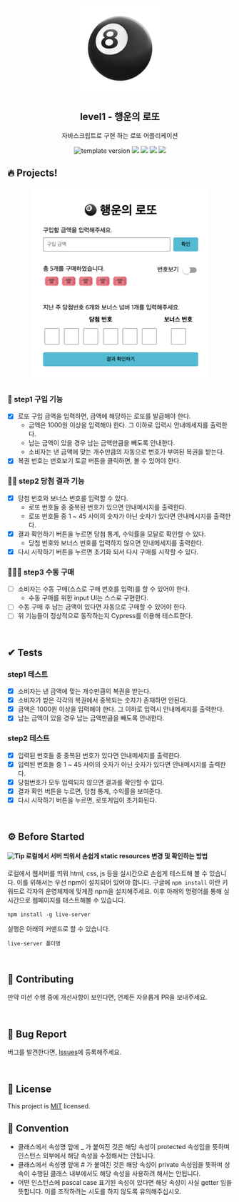 <p align="middle" >
  <img width="200px;" src="./src/assets/images/lotto_ball.png"/>
</p>
<h2 align="middle">level1 - 행운의 로또</h2>
<p align="middle">자바스크립트로 구현 하는 로또 어플리케이션</p>
<p align="middle">
<img src="https://img.shields.io/badge/version-1.0.0-blue?style=flat-square" alt="template version"/>
<img src="https://img.shields.io/badge/language-html-red.svg?style=flat-square"/>
<img src="https://img.shields.io/badge/language-css-blue.svg?style=flat-square"/>
<img src="https://img.shields.io/badge/language-js-yellow.svg?style=flat-square"/>
<a href="https://github.com/daybrush/moveable/blob/master/LICENSE" target="_blank">
  <img src="https://img.shields.io/github/license/daybrush/moveable.svg?style=flat-square&label=license&color=08CE5D"/>
  </a>
</p>

## 🔥 Projects!

<p align="middle">
  <img width="400" src="./src/assets/images/lotto_ui.png">
</p>

### 🎯 step1 구입 기능

- [x] 로또 구입 금액을 입력하면, 금액에 해당하는 로또를 발급해야 한다.
  - 금액은 1000원 이상을 입력해야 한다. 그 이하로 입력시 안내메세지를 출력한다.
  - 남는 금액이 있을 경우 남는 금액만큼을 빼도록 안내한다.
  - 소비자는 낸 금액에 맞는 개수만큼의 자동으로 번호가 부여된 복권을 받는다.
- [x] 복권 번호는 번호보기 토글 버튼을 클릭하면, 볼 수 있어야 한다.

### 🎯🎯 step2 당첨 결과 기능

- [x] 당첨 번호와 보너스 번호를 입력할 수 있다.
  - 로또 번호들 중 중복된 번호가 있으면 안내메시지를 출력한다.
  - 로또 번호들 중 1 ~ 45 사이의 숫자가 아닌 숫자가 있다면 안내메시지를 출력한다.
- [x] 결과 확인하기 버튼을 누르면 당첨 통계, 수익률을 모달로 확인할 수 있다.
  - 당첨 번호와 보너스 번호를 입력하지 않으면 안내메세지를 출력한다.
- [x] 다시 시작하기 버튼을 누르면 초기화 되서 다시 구매를 시작할 수 있다.

### 🎯🎯🎯 step3 수동 구매

- [ ] 소비자는 수동 구매(스스로 구매 번호를 입력)를 할 수 있어야 한다.
  - 수동 구매를 위한 input UI는 스스로 구현한다.
- [ ] 수동 구매 후 남는 금액이 있다면 자동으로 구매할 수 있어야 한다.
- [ ] 위 기능들이 정상적으로 동작하는지 Cypress를 이용해 테스트한다.

<br>

## ✔ Tests

### step1 테스트

- [x] 소비자는 낸 금액에 맞는 개수만큼의 복권을 받는다.
- [x] 소비자가 받은 각각의 복권에서 중복되는 숫자가 존재하면 안된다.
- [x] 금액은 1000원 이상을 입력해야 한다. 그 이하로 입력시 안내메세지를 출력한다.
- [x] 남는 금액이 있을 경우 남는 금액만큼을 빼도록 안내한다.
### step2 테스트

- [x] 입력된 번호들 중 중복된 번호가 있다면 안내메세지를 출력한다.
- [x] 입력된 번호들 중 1 ~ 45 사이의 숫자가 아닌 숫자가 있다면 안내메시지를 출력한다.
- [x] 당첨번호가 모두 입력되지 않으면 결과를 확인할 수 없다.
- [x] 결과 확인 버튼을 누르면, 당첨 통계, 수익률을 보여준다.
- [x] 다시 시작하기 버튼을 누르면, 로또게임이 초기화된다.

<br>

## ⚙️ Before Started

#### <img alt="Tip" src="https://img.shields.io/static/v1.svg?label=&message=Tip&style=flat-square&color=673ab8"> 로컬에서 서버 띄워서 손쉽게 static resources 변경 및 확인하는 방법

로컬에서 웹서버를 띄워 html, css, js 등을 실시간으로 손쉽게 테스트해 볼 수 있습니다. 이를 위해서는 우선 npm이 설치되어 있어야 합니다. 구글에 `npm install` 이란 키워드로 각자의 운영체제에 맞게끔 npm을 설치해주세요. 이후 아래의 명령어를 통해 실시간으로 웹페이지를 테스트해볼 수 있습니다.

```
npm install -g live-server
```

실행은 아래의 커맨드로 할 수 있습니다.

```
live-server 폴더명
```

<br>

## 👏 Contributing

만약 미션 수행 중에 개선사항이 보인다면, 언제든 자유롭게 PR을 보내주세요.

<br>

## 🐞 Bug Report

버그를 발견한다면, [Issues](https://github.com/woowacourse/javascript-lotto/issues)에 등록해주세요.

<br>

## 📝 License

This project is [MIT](https://github.com/woowacourse/javascript-lotto/blob/main/LICENSE) licensed.

## 📓 Convention

- 클래스에서 속성명 앞에 _ 가 붙여진 것은 해당 속성이 protected 속성임을 뜻하며 인스턴스 외부에서 해당 속성을 수정해서는 안됩니다.
- 클래스에서 속성명 앞에 # 가 붙여진 것은 해당 속성이 private 속성임을 뜻하며 상속이 수행된 클래스 내부에서도 해당 속성을 사용하려 해서는 안됩니다.
- 어떤 인스턴스에 pascal case 표기된 속성이 있다면 해당 속성이 사실 getter 임을 뜻합니다. 이를 조작하려는 시도를 하지 않도록 유의해주십시오. 

